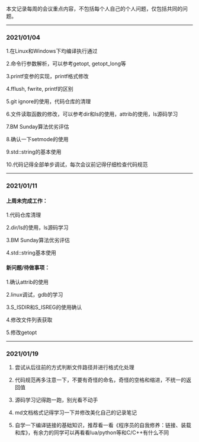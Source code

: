 本文记录每周的会议重点内容，不包括每个人自己的个人问题，仅包括共同的问题。

---

### 2021/01/04

1.在Linux和Windows下均编译执行通过

2.命令行参数解析，可以参考getopt, getopt_long等

3.printf变参的实现，printf格式修改

4.fflush, fwrite, printf的区别

5.git ignore的使用，代码仓库的清理

6.文件读取函数的修改，可以参考dir和ls的使用，attrib的使用，ls源码学习

7.BM Sunday算法优劣评估

8.确认一下setmode的使用

9.std::string的基本使用

10.代码记得全部单步调试，每次会议前记得仔细检查代码规范

---

### 2021/01/11

#### 上周未完成工作：

1.代码仓库清理

2.dir/ls的使用，ls源码学习

3.BM Sunday算法优劣评估

4.std::string基本使用

#### 新问题/待做事项：

1.确认attrib的使用

2.linux调试，gdb的学习

3.S_ISDIR和S_ISREG的使用确认

4.修改文件列表获取

5.修改getopt


---

### 2021/01/19

1. 尝试从后往前的方式判断文件路径并进行格式化处理

2. 代码规范再多注意一下，不要有奇怪的命名，奇怪的空格和缩进，不统一的返回值

3. 源码学习记得跑一跑，别光看不动手

4. md文档格式记得学习一下并修改美化自己的记录笔记

5. 自学一下编译链接的基础知识，推荐看一看《程序员的自我修养：链接、装载和库》，有余力的同学可以再看看lua/python等和C/C++有什么不同

